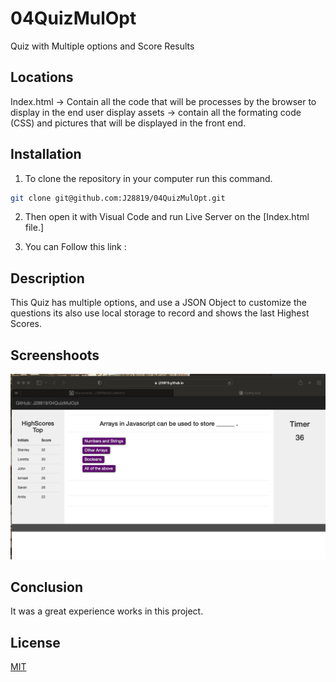 # 04QuizMulOpt
Quiz with Multiple options and Score Results



## Locations 

Index.html -> Contain all the code that will be processes by the browser to display in the end user display assets -> contain all the formating code (CSS) and pictures that will be displayed in the front end.

## Installation

1. To clone the repository in your computer run this command.

```bash
git clone git@github.com:J28819/04QuizMulOpt.git

```

2. Then open it with Visual Code and run Live Server on the [Index.html file.]

3. You can Follow this link : 



## Description

This Quiz has multiple options, and use a JSON Object to customize the questions its also use local storage to record and shows the last Highest Scores.

## Screenshoots

![My animated logo](assets/readme-pics/overview.png)

## Conclusion 

It was a great experience works in this project.


## License
[MIT](https://choosealicense.com/licenses/mit/)
